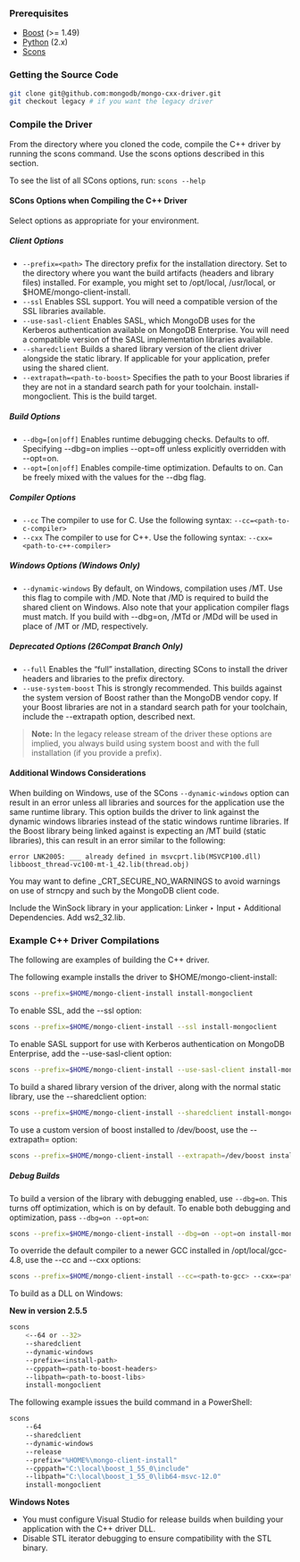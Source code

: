 ### Prerequisites
 - [Boost](http://www.boost.org/) (>= 1.49)
 - [Python](https://www.python.org/) (2.x)
 - [Scons](http://www.scons.org/)

### Getting the Source Code

```sh
git clone git@github.com:mongodb/mongo-cxx-driver.git
git checkout legacy # if you want the legacy driver
```

### Compile the Driver

From the directory where you cloned the code, compile the C++ driver by running the scons command. Use the scons options described in this section.

To see the list of all SCons options, run: `scons --help`

#### SCons Options when Compiling the C++ Driver
Select options as appropriate for your environment.

##### Client Options
 - `--prefix=<path>` The directory prefix for the installation directory. Set <path> to the directory where you want the build artifacts (headers and library files) installed. For example, you might set <path> to /opt/local, /usr/local, or $HOME/mongo-client-install.
 - `--ssl` Enables SSL support. You will need a compatible version of the SSL libraries available.
 - `--use-sasl-client` Enables SASL, which MongoDB uses for the Kerberos authentication available on MongoDB Enterprise. You will need a compatible version of the SASL implementation libraries available.
 - `--sharedclient` Builds a shared library version of the client driver alongside the static library. If applicable for your application, prefer using the shared client.
 - `--extrapath=<path-to-boost>` Specifies the path to your Boost libraries if they are not in a standard search path for your toolchain.
install-mongoclient. This is the build target.

##### Build Options
 - `--dbg=[on|off]` Enables runtime debugging checks. Defaults to off. Specifying --dbg=on implies --opt=off unless explicitly overridden with --opt=on.
 - `--opt=[on|off]` Enables compile-time optimization. Defaults to on. Can be freely mixed with the values for the --dbg flag.

##### Compiler Options
 - `--cc` The compiler to use for C. Use the following syntax: `--cc=<path-to-c-compiler>`
 - `--cxx` The compiler to use for C++. Use the following syntax: `--cxx=<path-to-c++-compiler>`

##### Windows Options (Windows Only)
 - `--dynamic-windows` By default, on Windows, compilation uses /MT. Use this flag to compile with /MD. Note that /MD is required to build the shared client on Windows. Also note that your application compiler flags must match. If you build with --dbg=on, /MTd or /MDd will be used in place of /MT or /MD, respectively.

##### Deprecated Options (26Compat Branch Only)
 - `--full` Enables the “full” installation, directing SCons to install the driver headers and libraries to the prefix directory.
 - `--use-system-boost` This is strongly recommended. This builds against the system version of Boost rather than the MongoDB vendor copy. If your Boost libraries are not in a standard search path for your toolchain, include the --extrapath option, described next.

> **Note:** In the legacy release stream of the driver these options are implied, you always build using system boost and with the full installation (if you provide a prefix).

#### Additional Windows Considerations
When building on Windows, use of the SCons `--dynamic-windows` option can result in an error unless all libraries and sources for the application use the same runtime library. This option builds the driver to link against the dynamic windows libraries instead of the static windows runtime libraries. If the Boost library being linked against is expecting an /MT build (static libraries), this can result in an error similar to the following:

```
error LNK2005: ___ already defined in msvcprt.lib(MSVCP100.dll) libboost_thread-vc100-mt-1_42.lib(thread.obj)
```

You may want to define _CRT_SECURE_NO_WARNINGS to avoid warnings on use of strncpy and such by the MongoDB client code.

Include the WinSock library in your application: Linker ‣ Input ‣ Additional Dependencies. Add ws2_32.lib.

### Example C++ Driver Compilations

The following are examples of building the C++ driver.

The following example installs the driver to $HOME/mongo-client-install:

```sh
scons --prefix=$HOME/mongo-client-install install-mongoclient
```

To enable SSL, add the --ssl option:
```sh
scons --prefix=$HOME/mongo-client-install --ssl install-mongoclient
```

To enable SASL support for use with Kerberos authentication on MongoDB Enterprise, add the --use-sasl-client option:
```sh
scons --prefix=$HOME/mongo-client-install --use-sasl-client install-mongoclient
```

To build a shared library version of the driver, along with the normal static library, use the --sharedclient option:
```sh
scons --prefix=$HOME/mongo-client-install --sharedclient install-mongoclient
```

To use a custom version of boost installed to /dev/boost, use the --extrapath=<path-to-boost> option:
```sh
scons --prefix=$HOME/mongo-client-install --extrapath=/dev/boost install-mongoclient
```

##### Debug Builds
To build a version of the library with debugging enabled, use `--dbg=on`. This turns off optimization, which is on by default. To enable both debugging and optimization, pass `--dbg=on --opt=on`:

```sh
scons --prefix=$HOME/mongo-client-install --dbg=on --opt=on install-mongoclient
```

To override the default compiler to a newer GCC installed in /opt/local/gcc-4.8, use the --cc and --cxx options:
```sh
scons --prefix=$HOME/mongo-client-install --cc=<path-to-gcc> --cxx=<path-to-g++> install-mongoclient
```
To build as a DLL on Windows:

**New in version 2.5.5**

```sh
scons
    <--64 or --32>
    --sharedclient
    --dynamic-windows
    --prefix=<install-path>
    --cpppath=<path-to-boost-headers>
    --libpath=<path-to-boost-libs>
    install-mongoclient
```

The following example issues the build command in a PowerShell:
```sh
scons
    --64
    --sharedclient
    --dynamic-windows
    --release
    --prefix="%HOME%\mongo-client-install"
    --cpppath="C:\local\boost_1_55_0\include"
    --libpath="C:\local\boost_1_55_0\lib64-msvc-12.0"
    install-mongoclient
```

**Windows Notes**
 - You must configure Visual Studio for release builds when building your application with the C++ driver DLL.
 - Disable STL iterator debugging to ensure compatibility with the STL binary.